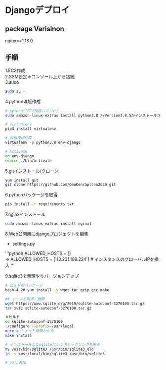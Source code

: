# Djangoデプロイ

## package Verisinon
nginx==1.18.0


## 手順
1.EC2作成  
2.SSM設定⇒コンソール上から接続  
3.sudo  

```sh
sudo su -
```

4.python環境作成

```sh
# python (EC2独自コマンド)
sudo amazon-linux-extras install python3.8 //Version3.8.5がインストールされる

# virtualenv
pip3 install virtualenv

# 仮想環境作成
virtualenv -p python3.8 env-django

# Activate
cd env-django
source ./bin/activate
```

5.gitインストール/クローン

```sh
yum install git  
git clone https://github.com/OmuKen/aplcon2020.git
```

6.pythonパッケージを取得

```sh
pip install -r requirements.txt
```

7.nginxインストール

```sh
sudo amazon-linux-extras install nginx1
```

8.Web公開用にdjangoプロジェクトを編集

* settings.py

'''python
ALLOWED_HOSTS = []  
→ ALLOWED_HOSTS = ['13.231.109.224'] # インスタンスのグローバルIPを挿入
'''

9.sqlite3を無理やりバージョンアップ

```sh
# ビルド用パッケージ
bash-4.2# yum install -y wget tar gzip gcc make

## ソースを取得・展開
wget https://www.sqlite.org/2019/sqlite-autoconf-3270100.tar.gz
tar xvfz sqlite-autoconf-3270100.tar.gz

＃ビルド
cd sqlite-autoconf-3270100
./configure --prefix=/usr/local
make # ちょっと時間かかる
make install

# インストールしたsqliteにシンボリックリンクを貼る
mv /usr/bin/sqlite3 /usr/bin/sqlite3_old
ln -s /usr/local/bin/sqlite3 /usr/bin/sqlite3

# path追加

```




